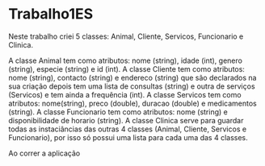# Trabalho1ES

Neste trabalho criei 5 classes: Animal, Cliente, Servicos, Funcionario e Clinica.

A classe Animal tem como atributos: nome (string), idade (int), genero (string), especie (string) e id (int).
A classe Cliente tem como atributos: nome (string), contacto (string) e endereco (string) que são declarados na sua criação depois tem uma lista de consultas (string) e outra de serviços (Servicos) e tem ainda a frequência (int).
A classe Servicos tem como atributos: nome(string), preco (double), duracao (double) e medicamentos (string).
A classe Funcionario tem como atributos: nome (string) e disponibilidade de horario (string).
A classe Clinica serve para guardar todas as instaciâncias das outras 4 classes (Animal, Cliente, Servicos e Funcionario), por isso só possui uma lista para cada uma das 4 classes.


Ao correr a aplicação
